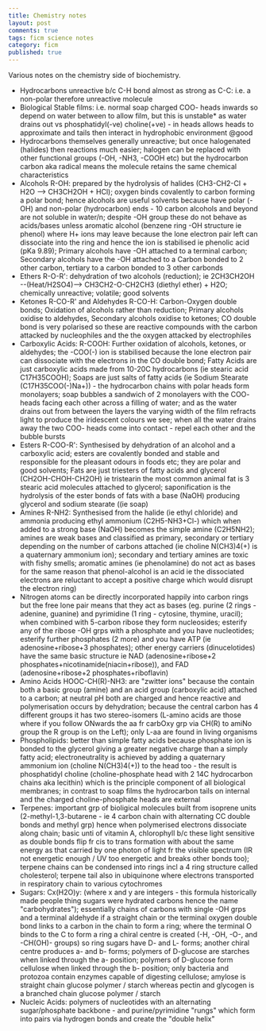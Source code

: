 ```yaml
---
title: Chemistry notes
layout: post
comments: true
tags: ficm science notes
category: ficm
published: true
---
```

Various notes on the chemistry side of biochemistry.

- Hydrocarbons unreactive b/c C-H bond almost as strong as C-C: i.e. a non-polar therefore unreactive molecule
- Biological Stable films: i.e. normal soap charged COO- heads inwards so depend on water between to allow film, but this is unstable* as water drains out vs phosphatidyl(-ve) choline(+ve) - in heads allows heads to approximate and tails then interact in hydrophobic environment @good
- Hydrocarbons themselves generally unreactive; but once halogenated (halides) then reactions much easier; halogen can be replaced with other functional groups (-OH, -NH3, -COOH etc) but the hydrocarbon carbon aka radical means the molecule retains the same chemical characteristics
- Alcohols R-OH: prepared by the hydrolysis of halides (CH3-CH2-Cl + H2O --> CH3CH2OH + HCl); oxygen binds covalently to carbon forming a polar bond; hence alcohols are useful solvents because have polar (-OH) and non-polar (hydrocarbon) ends - 10 carbon alcohols and beyond are not soluble in water/n; despite -OH group these do not behave as acids/bases unless aromatic alcohol (benzene ring -OH structure ie phenol) where H+ ions may leave because the lone electron pair left can dissociate into the ring and hence the ion is stabilised ie phenolic acid (pKa 9.89); Primary alcohols have -OH attached to a terminal carbon; Secondary alcohols have the -OH attached to a Carbon bonded to 2 other carbon, tertiary to a carbon bonded to 3 other carbonds
- Ethers R-O-R': dehydration of two alcohols (reduction); ie 2CH3CH2OH --(Heat/H2SO4)--> CH3CH2-O-CH2CH3 (diethyl ether) + H2O; chemically unreactive; volatile; good solvents
- Ketones R-CO-R' and Aldehydes R-CO-H: Carbon-Oxygen double bonds; Oxidation of alcohols rather than reduction; Primary alcohols oxidise to aldehydes, Secondary alcohols oxidise to ketones; CO double bond is very polarised so these are reactive compounds with the carbon attacked by nucleophiles and the the oxygen attacked by electrophiles
- Carboxylic Acids: R-COOH: Further oxidation of alcohols, ketones, or aldehydes; the -COO(-) ion is stabilised because the lone electron pair can dissociate with the electrons in the CO double bond; Fatty Acids are just carboxylic acids made from 10-20C hydrocarbons (ie stearic acid C17H35COOH); Soaps are just salts of fatty acids (ie Sodium Stearate (C17H35COO(-)Na+)) - the hydrocarbon chains with polar heads form monolayers; soap bubbles a sandwich of 2 monolayers with the COO- heads facing each other across a filling of water; and as the water drains out from between the layers the varying width of the film refracts light to produce the iridescent colours we see; when all the water drains away the two COO- heads come into contact - repel each other and the bubble bursts
- Esters R-COO-R': Synthesised by dehydration of an alcohol and a carboxylic acid; esters are covalently bonded and stable and responsible for the pleasant odours in foods etc; they are polar and good solvents; Fats are just triesters of fatty acids and glycerol (CH2OH-CHOH-CH2OH) ie tristearin the most common animal fat is 3 stearic acid molecules attached to glycerol; saponification is the hydrolysis of the ester bonds of fats with a base (NaOH) producing glycerol and sodium stearate ((ie soap)
- Amines R-NH2: Synthesised from the halide (ie ethyl chloride) and ammonia producing ethyl ammonium (C2H5-NH3+Cl-) which when added to a strong base (NaOH) becomes the simple amine (C2H5NH2); amines are weak bases and classified as primary, secondary or tertiary depending on the number of carbons attached (ie choline N(CH3)4(+) is a quaternary ammonium ion); secondary and tertiary amines are toxic with fishy smells; aromatic amines (ie phenolamine) do not act as bases for the same reason that phenol-alcohol is an acid ie the dissociated electrons are reluctant to accept a positive charge which would disrupt the electron ring)
- Nitrogen atoms can be directly incorporated happily into carbon rings but the free lone pair means that they act as bases (eg. purine (2 rings - adenine, guanine) and pyrimidine (1 ring - cytosine, thymine, uracil); when combined with 5-carbon ribose they form nucleosides; esterify any of the ribose -OH grps with a phosphate and you have nucleotides; esterify further phosphates (2 more) and you have ATP (ie adenosine+ribose+3 phosphates); other energy carriers (dinucelotides) have the same basic structure ie NAD (adenosine+ribose+2 phosphates+nicotinamide(niacin+ribose)), and FAD (adenosine+ribose+2 phosphates+riboflavin)
- Amino Acids HOOC-CH(R)-NH3: are "zwitter ions" because the contain both a basic group (amine) and an acid group (carboxylic acid) attached to a carbon; at neutral pH both are charged and hence reactive and polymerisation occurs by dehydration; because the central carbon has 4 different groups it has two stereo-isomers (L-amino acids are those where if you follow ONwards the aa fr carbOxy grp via CH(R) to amiNo group the R group is on the Left); only L-aa are found in living organisms
- Phospholipids: better than simple fatty acids because phosphate ion is bonded to the glycerol giving a greater negative charge than a simply fatty acid; electroneutrality is achieved by adding a quaternary ammonium ion (choline N(CH3)4(+)) to the head too - the result is phosphatidyl choline (choline-phosphate head with 2 14C hydrocarbon chains aka lecithin) which is the principle component of all biological membranes; in contrast to soap films the hydrocarbon tails on internal and the charged choline-phosphate heads are external
- Terpenes: important grp of bioligical molecules built from isoprene units (2-methyl-1,3-butarene - ie 4 carbon chain with alternating CC double bonds and methyl grp) hence when polymerised electrons dissociate along chain; basic unti of vitamin A, chlorophyll b/c these light sensitive as double bonds flip fr cis to trans formation with about the same energy as that carried by one photon of light fr the visible spectrum (IR not energetic enough / UV too energetic and breaks other bonds too); terpene chains can be condensed into rings incl a 4 ring structure called cholesterol; terpene tail also in ubiquinone where electrons transported in respiratory chain to various cytochromes
- Sugars: Cx(H2O)y: (where x and y are integers - this formula historically made people thing sugars were hydrated carbons hence the name "carbohydrates"); essentially chains of carbons with single -OH grps and a terminal aldehyde if a straight chain or the terminal oxygen double bond links to a carbon in the chain to form a ring; where the terminal O binds to the C to form a ring a chiral centre is created (-H, -OH, -O-, and -CH(OH)- groups) so ring sugars have D- and L- forms; another chiral centre produces a- and b- forms; polymers of D-glucose are starches when linked through the a- position; polymers of D-glucose form cellulose when linked through the b- position; only bacteria and protozoa contain enzymes capable of digesting cellulose; amylose is straight chain glucose polymer / starch whereas pectin and glycogen is a branched chain glucose polymer / starch
- Nucleic Acids: polymers of nucleotides with an alternating sugar/phosphate backbone - and purine/pyrimidine "rungs" which form into pairs via hydrogen bonds and create the "double helix"